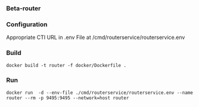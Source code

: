### Beta-router
 ### Configuration 
  Appropriate CTI URL in .env File at /cmd/routerservice/routerservice.env
 ### Build 
    docker build -t router -f docker/Dockerfile .
 ### Run
    docker run  -d --env-file ./cmd/routerservice/routerservice.env --name router --rm -p 9495:9495 --network=host router 
